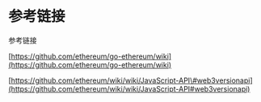# 参考链接

参考链接

[https://github.com/ethereum/go-ethereum/wiki](https://github.com/ethereum/go-ethereum/wiki)

[https://github.com/ethereum/wiki/wiki/JavaScript-API\#web3versionapi](https://github.com/ethereum/wiki/wiki/JavaScript-API#web3versionapi)

